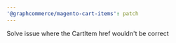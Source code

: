 ```yaml
---
'@graphcommerce/magento-cart-items': patch
---
```


Solve issue where the CartItem href wouldn't be correct
